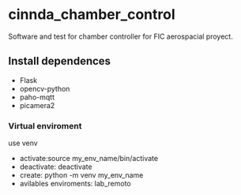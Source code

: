 # cinnda_chamber_control
Software and test for chamber controller for FIC aerospacial proyect. 

## Install dependences

- Flask
- opencv-python
- paho-mqtt
- picamera2

### Virtual enviroment
use venv
- activate:source my_env_name/bin/activate
- deactivate: deactivate
- create: python -m venv my_env_name
- avilables enviroments: lab_remoto